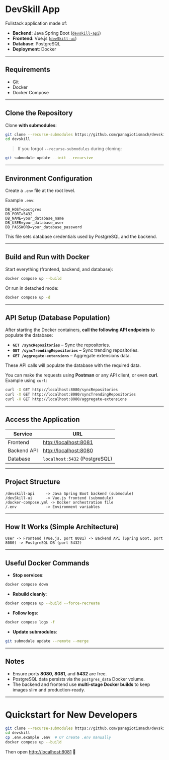 
# DevSkill App

Fullstack application made of:
- **Backend**: Java Spring Boot ([`devskill-api`](https://github.com/panagiotismach/devskill-api))
- **Frontend**: Vue.js ([`devSkill-ui`](https://github.com/panagiotismach/devSkill-ui))
- **Database**: PostgreSQL
- **Deployment**: Docker

---

## Requirements

- Git
- Docker
- Docker Compose

---

## Clone the Repository

Clone **with submodules**:

```bash
git clone --recurse-submodules https://github.com/panagiotismach/devskill.git
cd devskill
```

> If you forgot `--recurse-submodules` during cloning:

```bash
git submodule update --init --recursive
```

---

## Environment Configuration

Create a `.env` file at the root level.

Example `.env`:

```dotenv
DB_HOST=postgres
DB_PORT=5432
DB_NAME=your_database_name
DB_USER=your_database_user
DB_PASSWORD=your_database_password
```

This file sets database credentials used by PostgreSQL and the backend.

---

## Build and Run with Docker

Start everything (frontend, backend, and database):

```bash
docker compose up --build
```

Or run in detached mode:

```bash
docker compose up -d
```

---

## API Setup (Database Population)

After starting the Docker containers, **call the following API endpoints** to populate the database:

- **`GET /syncRepositories`** – Sync the repositories.
- **`GET /syncTrendingRepositories`** – Sync trending repositories.
- **`GET /aggregate-extensions`** – Aggregate extensions data.

These API calls will populate the database with the required data.

You can make the requests using **Postman** or any API client, or even **curl**. Example using `curl`:

```bash
curl -X GET http://localhost:8080/syncRepositories
curl -X GET http://localhost:8080/syncTrendingRepositories
curl -X GET http://localhost:8080/aggregate-extensions
```

---

## Access the Application

| Service    | URL                      |
|------------|---------------------------|
| Frontend   | [http://localhost:8081](http://localhost:8081) |
| Backend API| [http://localhost:8080](http://localhost:8080) |
| Database   | `localhost:5432` (PostgreSQL)

---

## Project Structure

```
/devskill-api     -> Java Spring Boot backend (submodule)
/devSkill-ui      -> Vue.js frontend (submodule)
/docker-compose.yml -> Docker orchestration file
/.env             -> Environment variables
```

---

## How It Works (Simple Architecture)

```
User -> Frontend (Vue.js, port 8081) -> Backend API (Spring Boot, port 8080) -> PostgreSQL DB (port 5432)
```

---

## Useful Docker Commands

- **Stop services**:

```bash
docker compose down
```

- **Rebuild cleanly**:

```bash
docker compose up --build --force-recreate
```

- **Follow logs**:

```bash
docker compose logs -f
```

- **Update submodules**:

```bash
git submodule update --remote --merge
```

---

## Notes

- Ensure ports **8080**, **8081**, and **5432** are free.
- PostgreSQL data persists via the `postgres_data` Docker volume.
- The backend and frontend use **multi-stage Docker builds** to keep images slim and production-ready.

---

# Quickstart for New Developers

```bash
git clone --recurse-submodules https://github.com/panagiotismach/devskill.git
cd devskill
cp .env.example .env  # Or create .env manually
docker compose up --build
```

Then open [http://localhost:8081](http://localhost:8081) 🚀
